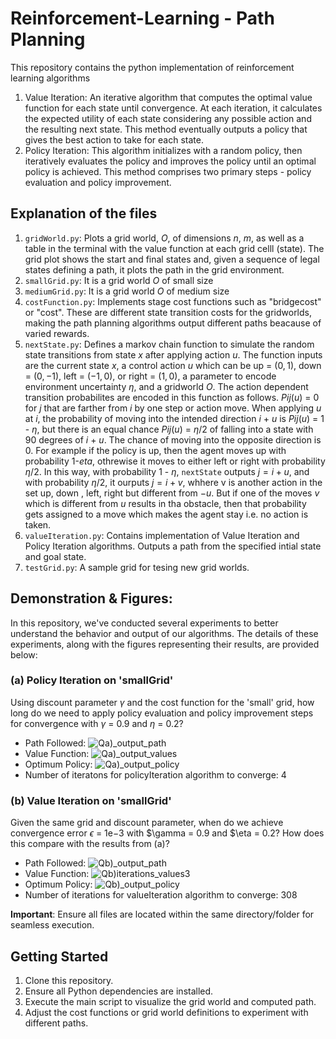 # Reinforcement-Learning - Path Planning 
This repository contains the python implementation of reinforcement learning algorithms 

1. Value Iteration: An iterative algorithm that computes the optimal value function for each state until convergence. At each iteration, it calculates the expected utility of each state considering any possible action and the resulting next state. This method eventually outputs a policy that gives the best action to take for each state.
2. Policy Iteration: This algorithm initializes with a random policy, then iteratively evaluates the policy and improves the policy until an optimal policy is achieved. This method comprises two primary steps - policy evaluation and policy improvement.


## Explanation of the files

1. `gridWorld.py`: Plots a grid world, $O$, of dimensions $n$, $m$, as well as a table in the terminal with the value function at each grid celll (state). The grid plot shows the start and final states and, given a sequence of legal states defining a path, it plots the path in the grid environment.
2. `smallGrid.py`: It is a grid world $O$ of small size
3. `mediumGrid.py`: It is a grid world $O$ of medium size
4. `costFunction.py`: Implements stage cost functions such as "bridgecost" or "cost". These are different state transition costs for the gridworlds, making the path planning algorithms output different paths beacause of varied rewards. 
5. `nextState.py`: Defines a markov chain function to simulate the random state transitions from state $x$ after applying action $u$. The function inputs are the current state $x$, a control action $u$ which can be up = $(0, 1)$, down = $(0, -1)$, left = $(-1, 0)$, or  right = $(1, 0)$, a parameter to encode environment uncertainty $\eta$, and a gridworld $O$. The action dependent transition probabilites are encoded in this function as follows. $Pij(u)$ = 0 for $j$ that are farther from $i$ by one step or action move. When applying $u$ at $i$, the probability of moving into the intended direction $i$ + $u$ is $Pij(u)$ = $1$ - $\eta$, but there is an equal chance $Pij(u)$ = $\eta/2$ of falling into a state with 90 degrees of $i$ + $u$. The chance of moving into the opposite direction is $0$. For example if the policy is up, then the agent moves up with probability $1$-$eta$, othrewise it moves to either left or right with probability $\eta/2$. In this way, with probability $1$ - $\eta$, `nextState` outputs $j = i +  u$, and with probability $\eta/2$, it ourputs $j = i + v$, whhere v is another action in the set up, down , left, right but different from $-u$. But if one of the moves $v$ which is different from $u$ results in tha obstacle, then that probability gets assigned to a move which makes the agent stay i.e. no action is taken.
7. `valueIteration.py`: Contains implementation of Value Iteration and Policy Iteration algorithms. Outputs a path from the specified intial state and goal state.
8. `testGrid.py`: A sample grid for tesing new grid worlds. 

## Demonstration & Figures: 
In this repository, we've conducted several experiments to better understand the behavior and output of our algorithms. The details of these experiments, along with the figures representing their results, are provided below:
### (a) Policy Iteration on 'smallGrid'
Using discount parameter $\gamma$ and the cost function for the 'small' grid, how long do we need to apply policy evaluation and policy improvement steps for convergence with $\gamma$ = 0.9 and $\eta$ = 0.2?
- Path Followed: ![Qa)_output_path](https://github.com/MihirMK17/Reinforcement-Learning-Path-Planning/assets/123691876/fb6bcc47-117e-487d-9cfe-de8b438dd214)
- Value Function: ![Qa)_output_values](https://github.com/MihirMK17/Reinforcement-Learning-Path-Planning/assets/123691876/1a336c5c-5a24-44ae-880c-07e59415f03c)
- Optimum Policy: ![Qa)_output_policy](https://github.com/MihirMK17/Reinforcement-Learning-Path-Planning/assets/123691876/38e0baa7-2a4c-4b2d-b2d9-bd0fee9f827c)
- Number of iteratons for policyIteration algorithm to converge: 4

### (b) Value Iteration on 'smallGrid'
Given the same grid and discount parameter, when do we achieve convergence error $\epsilon$ = 1e−3 with $\gamma = 0.9 and $\eta = 0.2? How does this compare with the results from (a)?
- Path Followed: ![Qb)_output_path](https://github.com/MihirMK17/Reinforcement-Learning-Path-Planning/assets/123691876/04baaff6-ea84-4074-8513-d6c4db5795a6)
- Value Function: ![Qb)iterations_values3](https://github.com/MihirMK17/Reinforcement-Learning-Path-Planning/assets/123691876/1ec8601b-34b4-42e7-acb3-4fc599fe3a3d)
- Optimum Policy: ![Qb)_output_policy](https://github.com/MihirMK17/Reinforcement-Learning-Path-Planning/assets/123691876/84735b59-d45e-4d84-a082-b526edb569ab)
- Number of iterations for valueIteration algorithm to converge: 308








**Important**: Ensure all files are located within the same directory/folder for seamless execution.

## Getting Started

1. Clone this repository.
2. Ensure all Python dependencies are installed.
3. Execute the main script to visualize the grid world and computed path.
4. Adjust the cost functions or grid world definitions to experiment with different paths.
